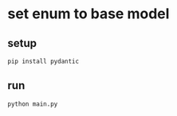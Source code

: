 # set enum to base model

## setup

```shell
pip install pydantic
```

## run

```shell
python main.py
```

